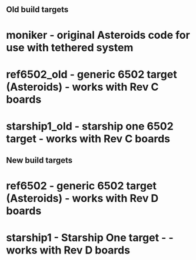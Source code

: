 ## Old build targets
# moniker       - original Asteroids code for use with tethered system
# ref6502_old   - generic 6502 target (Asteroids) - works with Rev C boards
# starship1_old - starship one 6502 target - works with Rev C boards

## New build targets
# ref6502   - generic 6502 target (Asteroids) - works with Rev D boards
# starship1 - Starship One target - - works with Rev D boards
